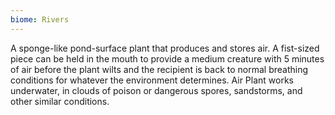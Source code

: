 ```yaml
---
biome: Rivers
---
```

A sponge-like pond-surface plant that produces and stores air. A fist-sized piece can be held in the mouth to provide a medium creature with 5 minutes of air before the plant wilts and the recipient is back to normal breathing conditions for whatever the environment determines. Air Plant works underwater, in clouds of poison or dangerous spores, sandstorms, and other similar conditions. 

